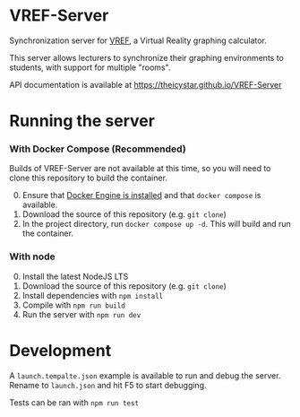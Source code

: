 # VREF-Server

Synchronization server for [VREF](https://github.com/TheIcyStar/VREF), a Virtual Reality graphing calculator.

This server allows lecturers to synchronize their graphing environments to students, with support for multiple "rooms".

API documentation is available at https://theicystar.github.io/VREF-Server

# Running the server

### With Docker Compose (Recommended)
Builds of VREF-Server are not available at this time, so you will need to clone this repository to build the container.

0. Ensure that [Docker Engine is installed](https://docs.docker.com/engine/install/) and that `docker compose` is available.
1. Download the source of this repository (e.g. `git clone`)
2. In the project directory, run `docker compose up -d`. This will build and run the container.

### With node
0. Install the latest NodeJS LTS
1. Download the source of this repository (e.g. `git clone`)
2. Install dependencies with `npm install`
3. Compile with `npm run build`
4. Run the server with `npm run dev`

# Development
A `launch.tempalte.json` example is available to run and debug the server. Rename to `launch.json` and hit F5 to start debugging.

Tests can be ran with `npm run test`